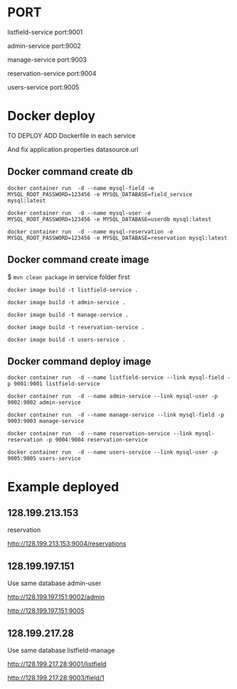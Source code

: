 # PORT

listfield-service     port:9001

admin-service         port:9002

manage-service        port:9003

reservation-service   port:9004

users-service         port:9005

# Docker deploy

TO DEPLOY ADD Dockerfile in each service

And fix application.properties datasource.url

## Docker command create db

`docker container run  -d --name mysql-field -e MYSQL_ROOT_PASSWORD=123456 -e MYSQL_DATABASE=field_service mysql:latest`

`docker container run  -d --name mysql-user -e MYSQL_ROOT_PASSWORD=123456 -e MYSQL_DATABASE=userdb mysql:latest`

`docker container run  -d --name mysql-reservation -e MYSQL_ROOT_PASSWORD=123456 -e MYSQL_DATABASE=reservation mysql:latest`

## Docker command create image

$ `mvn clean package` in service folder first

`docker image build -t listfield-service .`

`docker image build -t admin-service .`

`docker image build -t manage-service .`

`docker image build -t reservation-service .`

`docker image build -t users-service .`

## Docker command deploy image

`docker container run  -d --name listfield-service --link mysql-field -p 9001:9001 listfield-service`

`docker container run  -d --name admin-service --link mysql-user -p 9002:9002 admin-service`

`docker container run  -d --name manage-service --link mysql-field -p 9003:9003 manage-service`

`docker container run  -d --name reservation-service --link mysql-reservation -p 9004:9004 reservation-service`

`docker container run  -d --name users-service --link mysql-user -p 9005:9005 users-service`

# Example deployed

## 128.199.213.153

reservation

http://128.199.213.153:9004/reservations

## 128.199.197.151

Use same database admin-user

http://128.199.197.151:9002/admin

http://128.199.197.151:9005


## 128.199.217.28

Use same database listfield-manage 

http://128.199.217.28:9001/listfield

http://128.199.217.28:9003/field/1
